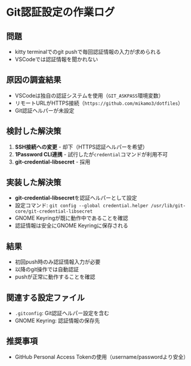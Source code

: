 # Git認証設定の作業ログ

## 問題
- kitty terminalでのgit pushで毎回認証情報の入力が求められる
- VSCodeでは認証情報を聞かれない

## 原因の調査結果
- VSCodeは独自の認証システムを使用（`GIT_ASKPASS`環境変数）
- リモートURLがHTTPS接続（`https://github.com/mikamo3/dotfiles`）
- Git認証ヘルパーが未設定

## 検討した解決策
1. **SSH接続への変更** - 却下（HTTPS認証ヘルパーを希望）
2. **1Password CLI連携** - 試行したが`credential`コマンドが利用不可
3. **git-credential-libsecret** - 採用

## 実装した解決策
- **git-credential-libsecret**を認証ヘルパーとして設定
- 設定コマンド: `git config --global credential.helper /usr/lib/git-core/git-credential-libsecret`
- GNOME Keyringが既に動作中であることを確認
- 認証情報は安全にGNOME Keyringに保存される

## 結果
- 初回push時のみ認証情報入力が必要
- 以降のgit操作では自動認証
- pushが正常に動作することを確認

## 関連する設定ファイル
- `.gitconfig`: Git認証ヘルパー設定を含む
- GNOME Keyring: 認証情報の保存先

## 推奨事項
- GitHub Personal Access Tokenの使用（username/passwordより安全）